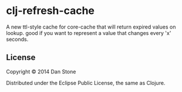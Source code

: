 # clj-refresh-cache

A new ttl-style cache for core-cache that will return expired values on lookup.
good if you want to represent a value that changes every 'x' seconds.

## License

Copyright © 2014 Dan Stone

Distributed under the Eclipse Public License, the same as Clojure.
